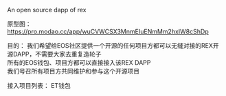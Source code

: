 An open source dapp of rex 

原型图：https://pro.modao.cc/app/wuCVWCSX3MnmEIuENmMm2hxIW8cShDp

目的：
我们希望给EOS社区提供一个开源的任何项目方都可以无缝对接的REX开源DAPP，不需要大家去重复造轮子 <br>
所有的EOS钱包、项目方都可以直接接入该REX DAPP <br>
我们号召所有项目方共同维护和参与这个开源项目

接入项目列表：
ET钱包
